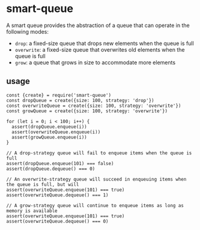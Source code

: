 # smart-queue

A smart queue provides the abstraction of a queue that can operate in the following modes:
- `drop`: a fixed-size queue that drops new elements when the queue is full
- `overwrite`: a fixed-size queue that overwrites old elements when the queue is full
- `grow`: a queue that grows in size to accommodate more elements

## usage

```
const {create} = require('smart-queue')
const dropQueue = create({size: 100, strategy: 'drop'})
const overwriteQueue = create({size: 100, strategy: 'overwrite'})
const growQueue = create({size: 100, strategy: 'overwrite'})

for (let i = 0; i < 100; i++) {
  assert(dropQueue.enqueue(i))
  assert(overwriteQueue.enqueue(i))
  assert(growQueue.enqueue(i))
}

// A drop-strategy queue will fail to enqueue items when the queue is full
assert(dropQueue.enqueue(101) === false)
assert(dropQueue.dequeue() === 0)

// An overwrite-strategy queue will succeed in enqueuing items when the queue is full, but will
assert(overwriteQueue.enqueue(101) === true)
assert(overwriteQueue.dequeue() === 1)

// A grow-strategy queue will continue to enqueue items as long as memory is available
assert(overwriteQueue.enqueue(101) === true)
assert(overwriteQueue.dequeue() === 0)
```
